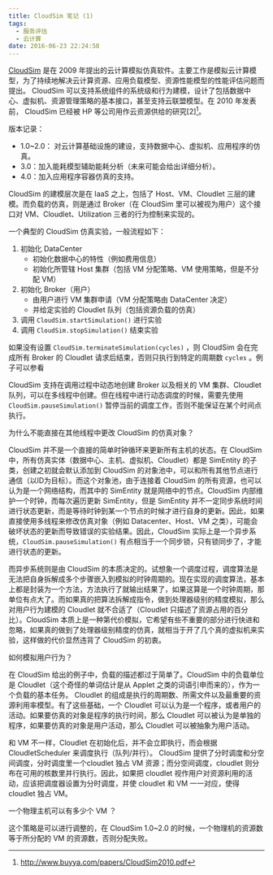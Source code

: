 ```yaml
---
title: CloudSim 笔记 (1)
tags:
  - 服务评估
  - 云计算
date: 2016-06-23 22:24:58
---
```



[CloudSim](^CloudSim) 是在 2009 年提出的云计算模拟仿真软件。主要工作是模拟云计算模型，为了持续地解决云计算资源、应用负载模型、资源性能模型的性能评估问题而提出。 CloudSim 可以支持系统组件的系统级和行为建模，设计了包括数据中心、虚拟机、资源管理策略的基本接口，甚至支持云联盟模型。在 2010 年发表前， CloudSim 已经被 HP 等公司用作云资源供给的研究[2][^CloudSimTheToolkit]。

<!-- more -->

版本记录：
* 1.0~2.0： 对云计算基础设施的建设，支持数据中心、虚拟机、应用程序的仿真。
* 3.0：加入能耗模型辅助能耗分析（未来可能会给出详细分析）。
* 4.0：加入应用程序容器仿真的支持。

CloudSim 的建模层次是在 IaaS 之上，包括了 Host、VM、Cloudlet 三层的建模。而负载的仿真，则是通过 Broker（在 CloudSim 里可以被视为用户）这个接口对 VM、Cloudlet、Utilization 三者的行为控制来实现的。

一个典型的 CloudSim 仿真实验，一般流程如下：

1. 初始化 DataCenter
   - 初始化数据中心的特性（例如费用信息）
   - 初始化所管辖 Host 集群（包括 VM 分配策略、VM 使用策略，但是不分配 VM）
2. 初始化 Broker（用户）
   - 由用户进行 VM 集群申请（VM 分配策略由 DataCenter 决定）
   - 并给定实验的 Cloudlet 队列（包括资源负载的仿真）
3. 调用 `CloudSim.startSimulation()` 进行实验
4. 调用 `CloudSim.stopSimulation()` 结束实验

如果没有设置 `CloudSim.terminateSimulation(cycles)` ，则 CloudSim 会在完成所有 Broker 的 Cloudlet 请求后结束，否则只执行到特定的周期数 `cycles` 。例子可以参看

CloudSim 支持在调用过程中动态地创建 Broker 以及相关的 VM 集群、Cloudlet 队列，可以在多线程中创建。但在线程中进行动态调度的时候，需要先使用 `CloudSim.pauseSimulation()` 暂停当前的调度工作，否则不能保证在某个时间点执行。

为什么不能直接在其他线程中更改 CloudSim 的仿真对象？

CloudSim 并不是一个直接的简单时钟循环来更新所有主机的状态。在 CloudSim 中，所有仿真实体（数据中心、主机、虚拟机、Cloudlet）都是 SimEntity 的子类，创建之初就会默认添加到 CloudSim 的对象池中，可以和所有其他节点进行通信（以ID为目标）。而这个对象池，由于连接着 CloudSim 的所有资源，也可以认为是一个网络结构，而其中的 SimEntity 就是网络中的节点。CloudSim 内部维护一个时钟，而每次遍历更新 SimEntity，但是 SimEntity 并不一定同步系统时间进行状态更新，而是等待时钟到某一个节点的时候才进行自身的更新。因此，如果直接使用多线程来修改仿真对象（例如 Datacenter、Host、VM 之类），可能会破坏状态的更新而导致错误的实验结果。因此，CloudSim 实际上是一个异步系统，`CloudSim.pauseSimulation()` 有点相当于一个同步锁，只有锁同步了，才能进行状态的更新。

而异步系统则是由 CloudSim 的本质决定的。试想象一个调度过程，调度算法是无法把自身拆解成多个步骤嵌入到模拟的时钟周期的。现在实现的调度算法，基本上都是封装为一个方法，方法执行了就输出结果了，如果这算是一个时钟周期，那单位有点大了。而如果真的把算法拆解成指令，做到处理器级别的精度模拟，那么对用户行为建模的 Cloudlet 就不合适了（Cloudlet 只描述了资源占用的百分比）。CloudSim 本质上是一种第代价模拟，它希望有些不重要的部分进行快进和忽略，如果真的做到了处理器级别精度的仿真，就相当于开了几个真的虚拟机来实验，这样做的代价显然违背了 CloudSim 的初衷。

如何模拟用户行为？

在 CloudSim 给出的例子中，负载的描述都过于简单了。CloudSim 中的负载单位是 Cloudlet（这个奇怪的单词估计是从 Applet 之类的词语引申而来的），作为一个负载的基本任务。 Cloudlet 的组成是执行的周期数、所需文件以及最重要的资源利用率模型。有了这些基础，一个 Cloudlet 可以认为是一个程序，或者用户的活动。如果要仿真的对象是程序的执行时间，那么 Cloudlet 可以被认为是单独的程序，如果要仿真的对象是用户活动，那么 Cloudlet 可以被抽象为用户活动。

和 VM 不一样，Cloudlet 在初始化后，并不会立即执行，而会根据 CloudletScheduler 来调度执行（队列/并行）。 CloudSim 提供了分时调度和分空间调度，分时调度里一个cloudlet 独占 VM 资源；而分空间调度，cloudlet 则分布在可用的核数里并行执行。因此，如果把 cloudlet 视作用户对资源利用的活动，应该把调度器设置为分时调度，并使 cloudlet 和 VM 一一对应，使得 cloudlet 独占 VM。

一个物理主机可以有多少个 VM ？

这个策略是可以进行调整的，在 CloudSim 1.0~2.0 的时候，一个物理机的资源数等于所分配的 VM 的资源数，否则分配失败。

[^CloudSim]: https://github.com/Cloudslab/cloudsim
[^CloudSimTheToolkit]: http://www.buyya.com/papers/CloudSim2010.pdf
